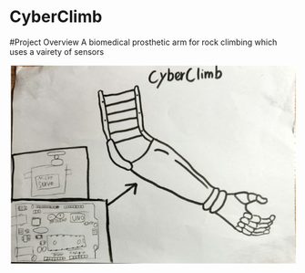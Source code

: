 # CyberClimb

#Project Overview
A biomedical prosthetic arm for rock climbing which uses a vairety of sensors

![Pictorial](https://github.com/TempeHS/2024IST-Biomech-CyberClimb-Khanh.N-Kelvin.A/blob/main/.workingDocuments/Concept%20pictorial.png)